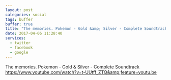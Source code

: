```yaml
---
layout: post
categories: social
tags: buffer
buffer: true
title: "The memories. Pokemon - Gold &amp; Silver - Complete Soundtrack"
date: 2017-04-06 11:28:40
services: 
  - twitter
  - facebook
  - google
---
```

The memories. Pokemon - Gold &amp; Silver - Complete Soundtrack <a class="url" href="https://www.youtube.com/watch?v=t-UUtff_ZTQ&amp;feature=youtu.be" rel="external nofollow" target="_blank">https://www.youtube.com/watch?v=t-UUtff_ZTQ&amp;feature=youtu.be</a>
